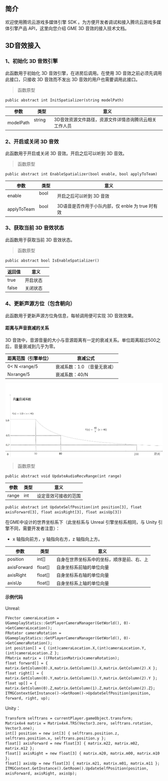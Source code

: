 ## 简介
欢迎使用腾讯云游戏多媒体引擎 SDK 。为方便开发者调试和接入腾讯云游戏多媒体引擎产品 API，这里向您介绍 GME 3D 音效的接入技术文档。


## 3D音效接入
### 1、初始化 3D 音效引擎
此函数用于初始化 3D 音效引擎，在进房后调用。在使用 3D 音效之前必须先调用此接口，只接收 3D 音效而不发出 3D 音效的用户也需要调用此接口。

> 函数原型  
```
public abstract int InitSpatializer(string modelPath)
```

|参数	|类型	|意义 |
| ------- |---------|------|
| modelPath    	|string    	|3D音效资源文件路径，资源文件详情咨询腾讯云相关工作人员|

### 2、开启或关闭 3D 音效
此函数用于开启或关闭 3D 音效。开启之后可以听到 3D 音效。

> 函数原型  
```
public abstract int EnableSpatializer(bool enable, bool applyToTeam)
```
|参数	|类型	|意义 |
| ------- |---------|------|
| enable    	|bool    	|开启之后可以听到 3D 音效|
| applyToTeam  	|bool    	|3D语音是否作用于小队内部，仅 enble 为 true 时有效|

### 3、获取当前 3D 音效状态
此函数用于获取当前 3D 音效状态。

> 函数原型  
```
public abstract bool IsEnableSpatializer()
```
|返回值	|意义	|
| ------- |---------|
| true    	|开启状态    	|
| false    	|关闭状态	|  

### 4、更新声源方位（包含朝向）
此函数用于更新声源方位角信息，每帧调用便可实现 3D 音效效果。

#### 距离与声音衰减的关系

3D 音效中，音源音量的大小与音源距离有一定的衰减关系。单位距离超过500之后，音量衰减到几乎为零。

|距离范围（引擎单位）|衰减公式	|
| ------- |---------|
| 0< N <range/5  	|衰减系数：1.0 （音量无衰减）	|
| N≥range/5  |衰减系数：40/N          			|

![](https://github.com/TencentMediaLab/GME/blob/master/Image/t1.jpg)

> 函数原型  
```
public abstract void UpdateAudioRecvRange(int range)
```
|参数     | 类型         |意义|
| ------------- |-------------|-------------|
| range 	|int  	|设定音效可接收的范围|

```
public abstract int UpdateSelfPosition(int position[3], float axisForward[3], float axisRight[3], float axisUp[3])
```

在GME中设计的世界坐标系下（此坐标系与 Unreal 引擎坐标系相同，与 Unity 引擎不同，需要开发者注意）：
- x 轴指向前方，y 轴指向右方，z 轴指向上方。


|参数     | 类型         |意义|
| ------------- |-------------|-------------
| position   	|int[]		|自身在世界坐标系中的坐标，顺序是前、右、上|
| axisForward   |float[]  	|自身坐标系前轴的单位向量|
| axisRight    	|float[]  	|自身坐标系右轴的单位向量|
| axisUp    	|float[]  	|自身坐标系上轴的单位向量|

#### 示例代码

Unreal:
```
FVector cameraLocation = UGameplayStatics::GetPlayerCameraManager(GetWorld(), 0)->GetCameraLocation();
FRotator cameraRotation = UGameplayStatics::GetPlayerCameraManager(GetWorld(), 0)->GetCameraRotation();
int position[] = { (int)cameraLocation.X,(int)cameraLocation.Y, (int)cameraLocation.Z };
FMatrix matrix = ((FRotationMatrix)cameraRotation);
float forward[] = { matrix.GetColumn(0).X,matrix.GetColumn(1).X,matrix.GetColumn(2).X };
float right[] = { matrix.GetColumn(0).Y,matrix.GetColumn(1).Y,matrix.GetColumn(2).Y };
float up[] = { matrix.GetColumn(0).Z,matrix.GetColumn(1).Z,matrix.GetColumn(2).Z};
ITMGContextGetInstance()->GetRoom()->UpdateSelfPosition(position, forward, right, up); 	
```
Unity：
```
Transform selftrans = currentPlayer.gameObject.transform;
Matrix4x4 matrix = Matrix4x4.TRS(Vector3.zero, selftrans.rotation, Vector3.one);
int[] position = new int[3] { selftrans.position.z, selftrans.position.x, selftrans.position.y };
float[] axisForward = new float[3] { matrix.m22, matrix.m02, matrix.m12 };
float[] axisRight = new float[3] { matrix.m20, matrix.m00, matrix.m10 };
float[] axisUp = new float[3] { matrix.m21, matrix.m01, matrix.m11 };
ITMGContext.GetInstance().GetRoom().UpdateSelfPosition(position, axisForward, axisRight, axisUp);
```







